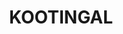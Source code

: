 ---
lastmod: '2025-04-06T06:05:20+00:00'
latitude: -31.088119
layout: suburb
longitude: 151.246189
postcode: '2352'
state: NSW
title: KOOTINGAL
url: /nsw/kootingal/
---